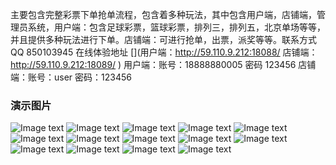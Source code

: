  主要包含完整彩票下单抢单流程，包含着多种玩法，其中包含用户端，店铺端，管理员系统，用户端：包含足球彩票，篮球彩票，排列三，排列五，北京单场等等，并且提供多种玩法进行下单。店铺端：可进行抢单，出票，派奖等等。联系方式QQ 850103945
在线体验地址 [](用户端：http://59.110.9.212:18088/ 店铺端：http://59.110.9.212:18089/ ) 用户端：账号：18888880005 密码 123456 店铺端：账号：user 密码：123456

### 演示图片
![Image text](https://github.com/xuqyh/lottery-h5-business/blob/master/README_files/1.jpg)
![Image text](https://gitee.com/let_me_smile/h5-business/raw/master/README_files/2.jpg)
![Image text](https://gitee.com/let_me_smile/h5-business/raw/master/README_files/3.jpg)
![Image text](https://gitee.com/let_me_smile/h5-business/raw/master/README_files/4.jpg)
![Image text](https://gitee.com/let_me_smile/h5-business/raw/master/README_files/5.jpg)
![Image text](https://gitee.com/let_me_smile/h5-business/raw/master/README_files/6.jpg)
![Image text](https://gitee.com/let_me_smile/h5-business/raw/master/README_files/7.jpg)
![Image text](https://gitee.com/let_me_smile/h5-business/raw/master/README_files/8.jpg)
![Image text](https://gitee.com/let_me_smile/h5-business/raw/master/README_files/9.jpg)
![Image text](https://gitee.com/let_me_smile/h5-business/raw/master/README_files/10.jpg)
![Image text](https://gitee.com/let_me_smile/h5-business/raw/master/README_files/11.jpg)
![Image text](https://gitee.com/let_me_smile/h5-business/raw/master/README_files/12.jpg)
![Image text](https://gitee.com/let_me_smile/h5-business/raw/master/README_files/13.jpg)
![Image text](https://gitee.com/let_me_smile/h5-business/raw/master/README_files/14.jpg)

